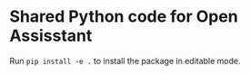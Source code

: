 # Shared Python code for Open Assisstant

Run `pip install -e .` to install the package in editable mode.
